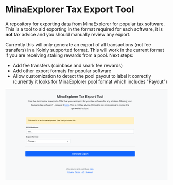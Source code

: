 # MinaExplorer Tax Export Tool

A repository for exporting data from MinaExplorer for popular tax software. This is a tool to aid exporting in the format required for each software, it is **not** tax advice and you should manually review any export.

Currently this will only generate an export of all transactions (not fee transfers) in a Koinly supported format. This will work in the current format if you are receiving staking rewards from a pool. Next steps:

  * Add fee transfers (coinbase and snark fee rewards)
  * Add other export formats for popular software
  * Allow customization to detect the pool payout to label it correctly (currently it looks for MinaExplorer pool format which includes "Payout")

![MinaExplorer tax exporting](splash.png)
